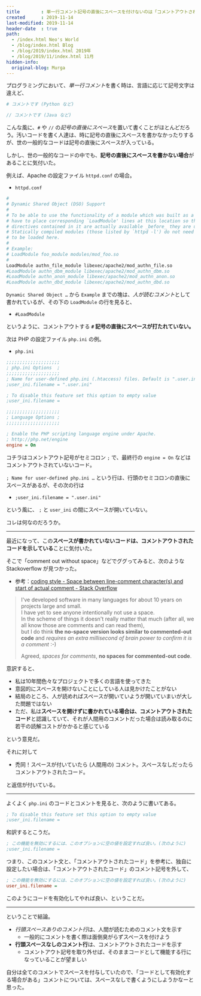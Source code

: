 ```yaml
---
title        : 単一行コメント記号の直後にスペースを付けないのは「コメントアウトされたコード」を示す
created      : 2019-11-14
last-modified: 2019-11-14
header-date  : true
path:
  - /index.html Neo's World
  - /blog/index.html Blog
  - /blog/2019/index.html 2019年
  - /blog/2019/11/index.html 11月
hidden-info:
  original-blog: Murga
---
```


プログラミングにおいて、*単一行コメント*を書く時は、言語に応じて記号文字は違えど、

```python
# コメントです (Python など)
```

```java
// コメントです (Java など)
```

こんな風に、`#` や `//` の*記号の直後にスペース*を置いて書くことがほとんどだろう。汚いコードを書く人達は、時に記号の直後にスペースを書かなかったりするが、世の一般的なコードは記号の直後にスペースが入っている。

しかし、世の一般的なコードの中でも、**記号の直後にスペースを書かない場合**があることに気付いた。

例えば、Apache の設定ファイル `httpd.conf` の場合。

- `httpd.conf`

```bash
#
# Dynamic Shared Object (DSO) Support
#
# To be able to use the functionality of a module which was built as a DSO you
# have to place corresponding `LoadModule' lines at this location so the
# directives contained in it are actually available _before_ they are used.
# Statically compiled modules (those listed by `httpd -l') do not need
# to be loaded here.
#
# Example:
# LoadModule foo_module modules/mod_foo.so
#
LoadModule authn_file_module libexec/apache2/mod_authn_file.so
#LoadModule authn_dbm_module libexec/apache2/mod_authn_dbm.so
#LoadModule authn_anon_module libexec/apache2/mod_authn_anon.so
#LoadModule authn_dbd_module libexec/apache2/mod_authn_dbd.so
```

`Dynamic Shared Object …` から `Example` までの塊は、*人が読むコメント*として書かれているが、その下の `LoadModule` の行を見ると、

- `#LoadModule`

というように、コメントアウトする **`#` 記号の直後にスペースが打たれていない。**

次は PHP の設定ファイル `php.ini` の例。

- `php.ini`

```ini
;;;;;;;;;;;;;;;;;;;;
; php.ini Options  ;
;;;;;;;;;;;;;;;;;;;;
; Name for user-defined php.ini (.htaccess) files. Default is ".user.ini"
;user_ini.filename = ".user.ini"

; To disable this feature set this option to empty value
;user_ini.filename =

;;;;;;;;;;;;;;;;;;;;
; Language Options ;
;;;;;;;;;;;;;;;;;;;;

; Enable the PHP scripting language engine under Apache.
; http://php.net/engine
engine = On
```

コチラはコメントアウト記号がセミコロン `;` で、最終行の `engine = On` などはコメントアウトされていないコード。

`; Name for user-defined php.ini …` という行は、行頭のセミコロンの直後にスペースがあるが、その次の行は

- `;user_ini.filename = ".user.ini"`

という風に、 `;` と `user_ini` の間にスペースが開いていない。

コレは何なのだろうか。

---

最近になって、この**スペースが書かれていないコードは、コメントアウトされたコードを示している**ことに気付いた。

そこで「comment out without space」などでググってみると、次のような Stackoverflow が見つかった。

- 参考：[coding style - Space between line-comment character(s) and start of actual comment - Stack Overflow](https://stackoverflow.com/questions/1467058/space-between-line-comment-characters-and-start-of-actual-comment/1467106#1467106)

> I've developed software in many languages for about 10 years on projects large and small.  
> I have yet to see anyone intentionally not use a space.  
> In the scheme of things it doesn't really matter that much (after all, we all know those are comments and can read them),  
> but I do think **the no-space version looks similar to commented-out code** and *requires an extra millisecond of brain power to confirm it is a comment* :-)
> 
> Agreed, _spaces for comments_, **no spaces for commented-out code**.

意訳すると、

- 私は10年間色々なプロジェクトで多くの言語を使ってきた
- 意図的にスペースを開けないことにしている人は見かけたことがない
- 結局のところ、人が読めればスペースが開いていようが開いていまいが大した問題ではない
- ただ、私は**スペースを開けずに書かれている場合は、コメントアウトされたコード**と認識していて、それが人間用のコメントだった場合は読み取るのに若干の読解コストがかかると感じている

という意見だ。

それに対して

- 禿同！スペースが付いていたら (人間用の) コメント。スペースなしだったらコメントアウトされたコード。

と返信が付いている。

---

よくよく `php.ini` のコードとコメントを見ると、次のように書いてある。

```ini
; To disable this feature set this option to empty value
;user_ini.filename =
```

和訳するとこうだ。

```ini
; この機能を無効にするには、このオプションに空の値を設定すれば良い。(次のように)
;user_ini.filename =
```

つまり、このコメント文と、「コメントアウトされたコード」を参考に、独自に設定したい場合は、「コメントアウトされたコード」のコメント記号を外して、

```ini
; この機能を無効にするには、このオプションに空の値を設定すれば良い。(次のように)
user_ini.filename =
```

このようにコードを有効化してやれば良い、ということだ。

---

ということで結論。

- *行頭スペースありのコメント行*は、人間が読むためのコメント文を示す
  - 一般的にコメントを書く際は面倒臭がらずスペースを付けよう
- **行頭スペースなしのコメント行**は、コメントアウトされたコードを示す
  - コメントアウト記号を取り外せば、そのままコードとして機能する行になっていることが望ましい

自分は全てのコメントでスペースを付与していたので、「コードとして有効化する場合がある」コメントについては、スペースなしで書くようにしようかなーと思った。
